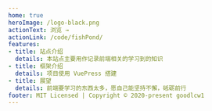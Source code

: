 ```yaml
---
home: true
heroImage: /logo-black.png
actionText: 浏览 →
actionLink: /code/fishPond/
features:
- title: 站点介绍
  details: 本站点主要用作记录前端相关的学习到的知识
- title: 框架介绍
  details: 项目使用 VuePress 搭建
- title: 展望
  details: 前端要学习的东西太多，愿自己能坚持不懈，砥砺前行
footer: MIT Licensed | Copyright © 2020-present goodlcw1
---
```

